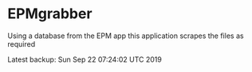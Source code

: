 # EPMgrabber
Using a database from the EPM app this application scrapes the files as required


Latest backup: Sun Sep 22 07:24:02 UTC 2019

